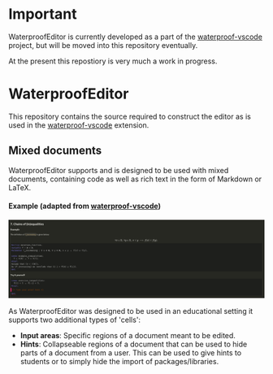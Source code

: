 # Important
WaterproofEditor is currently developed as a part of the [waterproof-vscode](https://www.github.com/impermeable/waterproof-vscode) project, but will be moved into this repository eventually.

At the present this repostiory is very much a work in progress.


# WaterproofEditor

This repository contains the source required to construct the editor as is used in the [waterproof-vscode](https://www.github.com/impermeable/waterproof-vscode) extension.

## Mixed documents

WaterproofEditor supports and is designed to be used with mixed documents, containing code as well as rich text in the form of Markdown or LaTeX.

#### Example (adapted from [waterproof-vscode](https://www.github.com/impermeable/waterproof-vscode))
![Example showing Waterproof Editor in use (taken from waterproof-vscode)](documentation/README/WaterproofExample.png)

As WaterproofEditor was designed to be used in an educational setting it supports two additional types of 'cells':
- **Input areas**: Specific regions of a document meant to be edited.
- **Hints**: Collapseable regions of a document that can be used to hide parts of a document from a user. This can be used to give hints to students or to simply hide the import of packages/libraries.